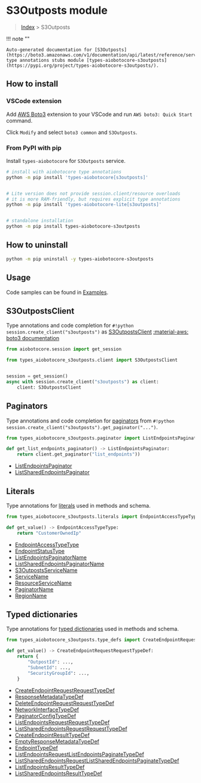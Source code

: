 # S3Outposts module

> [Index](../README.md) > S3Outposts


!!! note ""

    Auto-generated documentation for [S3Outposts](https://boto3.amazonaws.com/v1/documentation/api/latest/reference/services/s3outposts.html#S3Outposts)
    type annotations stubs module [types-aiobotocore-s3outposts](https://pypi.org/project/types-aiobotocore-s3outposts/).

## How to install

### VSCode extension

Add [AWS Boto3](https://marketplace.visualstudio.com/items?itemName=Boto3typed.boto3-ide)
extension to your VSCode and run `AWS boto3: Quick Start` command.

Click `Modify` and select `boto3 common` and `S3Outposts`.

### From PyPI with pip

Install `types-aiobotocore` for `S3Outposts` service.

```bash
# install with aiobotocore type annotations
python -m pip install 'types-aiobotocore[s3outposts]'


# Lite version does not provide session.client/resource overloads
# it is more RAM-friendly, but requires explicit type annotations
python -m pip install 'types-aiobotocore-lite[s3outposts]'


# standalone installation
python -m pip install types-aiobotocore-s3outposts
```



## How to uninstall

```bash
python -m pip uninstall -y types-aiobotocore-s3outposts
```

## Usage

Code samples can be found in [Examples](./usage.md).

## S3OutpostsClient

Type annotations and code completion for  `#!python session.create_client("s3outposts")` as [S3OutpostsClient](./client.md)
[:material-aws: boto3 documentation](https://boto3.amazonaws.com/v1/documentation/api/latest/reference/services/s3outposts.html#S3Outposts.Client)

```python title="Usage example"
from aiobotocore.session import get_session

from types_aiobotocore_s3outposts.client import S3OutpostsClient


session = get_session()
async with session.create_client("s3outposts") as client:
    client: S3OutpostsClient
```


## Paginators

Type annotations and code completion for
[paginators](./paginators.md)
from `#!python session.create_client("s3outposts").get_paginator("...")`.

```python title="Usage example"
from types_aiobotocore_s3outposts.paginator import ListEndpointsPaginator

def get_list_endpoints_paginator() -> ListEndpointsPaginator:
    return client.get_paginator("list_endpoints"))
```

- [ListEndpointsPaginator](./paginators.md#listendpointspaginator)
- [ListSharedEndpointsPaginator](./paginators.md#listsharedendpointspaginator)








## Literals

Type annotations for [literals](./literals.md) used in methods and schema.

```python title="Usage example"
from types_aiobotocore_s3outposts.literals import EndpointAccessTypeType

def get_value() -> EndpointAccessTypeType:
    return "CustomerOwnedIp"
```

- [EndpointAccessTypeType](./literals.md#endpointaccesstypetype)
- [EndpointStatusType](./literals.md#endpointstatustype)
- [ListEndpointsPaginatorName](./literals.md#listendpointspaginatorname)
- [ListSharedEndpointsPaginatorName](./literals.md#listsharedendpointspaginatorname)
- [S3OutpostsServiceName](./literals.md#s3outpostsservicename)
- [ServiceName](./literals.md#servicename)
- [ResourceServiceName](./literals.md#resourceservicename)
- [PaginatorName](./literals.md#paginatorname)
- [RegionName](./literals.md#regionname)




## Typed dictionaries

Type annotations for [typed dictionaries](./type_defs.md) used in methods and schema.

```python title="Usage example"
from types_aiobotocore_s3outposts.type_defs import CreateEndpointRequestRequestTypeDef

def get_value() -> CreateEndpointRequestRequestTypeDef:
    return {
        "OutpostId": ...,
        "SubnetId": ...,
        "SecurityGroupId": ...,
    }
```

- [CreateEndpointRequestRequestTypeDef](./type_defs.md#createendpointrequestrequesttypedef)
- [ResponseMetadataTypeDef](./type_defs.md#responsemetadatatypedef)
- [DeleteEndpointRequestRequestTypeDef](./type_defs.md#deleteendpointrequestrequesttypedef)
- [NetworkInterfaceTypeDef](./type_defs.md#networkinterfacetypedef)
- [PaginatorConfigTypeDef](./type_defs.md#paginatorconfigtypedef)
- [ListEndpointsRequestRequestTypeDef](./type_defs.md#listendpointsrequestrequesttypedef)
- [ListSharedEndpointsRequestRequestTypeDef](./type_defs.md#listsharedendpointsrequestrequesttypedef)
- [CreateEndpointResultTypeDef](./type_defs.md#createendpointresulttypedef)
- [EmptyResponseMetadataTypeDef](./type_defs.md#emptyresponsemetadatatypedef)
- [EndpointTypeDef](./type_defs.md#endpointtypedef)
- [ListEndpointsRequestListEndpointsPaginateTypeDef](./type_defs.md#listendpointsrequestlistendpointspaginatetypedef)
- [ListSharedEndpointsRequestListSharedEndpointsPaginateTypeDef](./type_defs.md#listsharedendpointsrequestlistsharedendpointspaginatetypedef)
- [ListEndpointsResultTypeDef](./type_defs.md#listendpointsresulttypedef)
- [ListSharedEndpointsResultTypeDef](./type_defs.md#listsharedendpointsresulttypedef)

